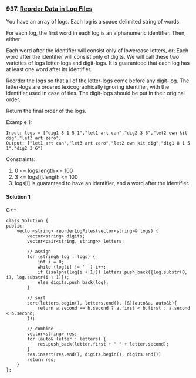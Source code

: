 ### 937\. [Reorder Data in Log Files](https://leetcode.com/problems/reorder-data-in-log-files/)

You have an array of logs.  Each log is a space delimited string of words.

For each log, the first word in each log is an alphanumeric identifier.  Then, either:

Each word after the identifier will consist only of lowercase letters, or;
Each word after the identifier will consist only of digits.
We will call these two varieties of logs letter-logs and digit-logs.  It is guaranteed that each log has at least one word after its identifier.

Reorder the logs so that all of the letter-logs come before any digit-log.  The letter-logs are ordered lexicographically ignoring identifier, with the identifier used in case of ties.  The digit-logs should be put in their original order.

Return the final order of the logs.


Example 1:
```
Input: logs = ["dig1 8 1 5 1","let1 art can","dig2 3 6","let2 own kit dig","let3 art zero"]
Output: ["let1 art can","let3 art zero","let2 own kit dig","dig1 8 1 5 1","dig2 3 6"]
 ```

Constraints:

1. 0 <= logs.length <= 100
2. 3 <= logs[i].length <= 100
3. logs[i] is guaranteed to have an identifier, and a word after the identifier.


#### Solution 1

C++

```
class Solution {
public:
    vector<string> reorderLogFiles(vector<string>& logs) {
        vector<string> digits;
        vector<pair<string, string>> letters;
        
        // assign
        for (string& log : logs) {
            int i = 0;
            while (log[i] != ' ') i++;
            if (isalpha(log[i + 1])) letters.push_back({log.substr(0, i), log.substr(i + 1)});
            else digits.push_back(log);
        }
        
        // sort
        sort(letters.begin(), letters.end(), [&](auto&a, auto&b){
            return a.second == b.second ? a.first < b.first : a.second < b.second; 
        });
        
        // combine
        vector<string> res;
        for (auto& letter : letters) {
            res.push_back(letter.first + " " + letter.second);
        }
        res.insert(res.end(), digits.begin(), digits.end())
        return res;
    }
};
```
